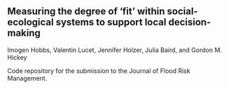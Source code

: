 
<!-- README.md is generated from README.Rmd. Please edit that file -->

## Measuring the degree of ‘fit’ within social-ecological systems to support local decision-making

<!-- badges: start -->
<!-- badges: end -->

Imogen Hobbs, Valentin Lucet, Jennifer Holzer, Julia Baird, and Gordon
M. Hickey

Code repository for the submission to the Journal of Flood Risk
Management.
